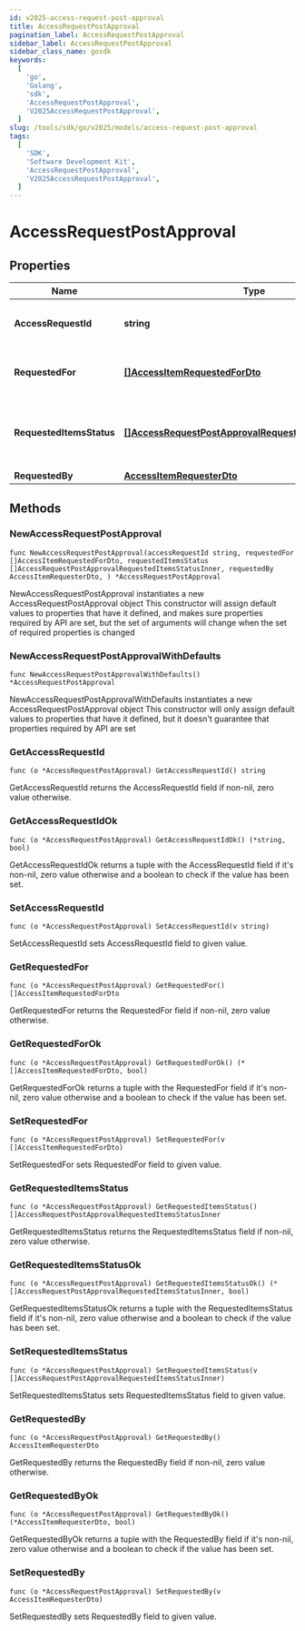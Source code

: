 ```yaml
---
id: v2025-access-request-post-approval
title: AccessRequestPostApproval
pagination_label: AccessRequestPostApproval
sidebar_label: AccessRequestPostApproval
sidebar_class_name: gosdk
keywords:
  [
    'go',
    'Golang',
    'sdk',
    'AccessRequestPostApproval',
    'V2025AccessRequestPostApproval',
  ]
slug: /tools/sdk/go/v2025/models/access-request-post-approval
tags:
  [
    'SDK',
    'Software Development Kit',
    'AccessRequestPostApproval',
    'V2025AccessRequestPostApproval',
  ]
---
```


# AccessRequestPostApproval

## Properties

| Name | Type | Description | Notes |
| --- | --- | --- | --- |
| **AccessRequestId** | **string** | The unique ID of the access request. |
| **RequestedFor** | [**[]AccessItemRequestedForDto**](access-item-requested-for-dto) | Identities access was requested for. |
| **RequestedItemsStatus** | [**[]AccessRequestPostApprovalRequestedItemsStatusInner**](access-request-post-approval-requested-items-status-inner) | Details on the outcome of each access item. |
| **RequestedBy** | [**AccessItemRequesterDto**](access-item-requester-dto) |  |

## Methods

### NewAccessRequestPostApproval

`func NewAccessRequestPostApproval(accessRequestId string, requestedFor []AccessItemRequestedForDto, requestedItemsStatus []AccessRequestPostApprovalRequestedItemsStatusInner, requestedBy AccessItemRequesterDto, ) *AccessRequestPostApproval`

NewAccessRequestPostApproval instantiates a new AccessRequestPostApproval object This constructor will assign default values to properties that have it defined, and makes sure properties required by API are set, but the set of arguments will change when the set of required properties is changed

### NewAccessRequestPostApprovalWithDefaults

`func NewAccessRequestPostApprovalWithDefaults() *AccessRequestPostApproval`

NewAccessRequestPostApprovalWithDefaults instantiates a new AccessRequestPostApproval object This constructor will only assign default values to properties that have it defined, but it doesn't guarantee that properties required by API are set

### GetAccessRequestId

`func (o *AccessRequestPostApproval) GetAccessRequestId() string`

GetAccessRequestId returns the AccessRequestId field if non-nil, zero value otherwise.

### GetAccessRequestIdOk

`func (o *AccessRequestPostApproval) GetAccessRequestIdOk() (*string, bool)`

GetAccessRequestIdOk returns a tuple with the AccessRequestId field if it's non-nil, zero value otherwise and a boolean to check if the value has been set.

### SetAccessRequestId

`func (o *AccessRequestPostApproval) SetAccessRequestId(v string)`

SetAccessRequestId sets AccessRequestId field to given value.

### GetRequestedFor

`func (o *AccessRequestPostApproval) GetRequestedFor() []AccessItemRequestedForDto`

GetRequestedFor returns the RequestedFor field if non-nil, zero value otherwise.

### GetRequestedForOk

`func (o *AccessRequestPostApproval) GetRequestedForOk() (*[]AccessItemRequestedForDto, bool)`

GetRequestedForOk returns a tuple with the RequestedFor field if it's non-nil, zero value otherwise and a boolean to check if the value has been set.

### SetRequestedFor

`func (o *AccessRequestPostApproval) SetRequestedFor(v []AccessItemRequestedForDto)`

SetRequestedFor sets RequestedFor field to given value.

### GetRequestedItemsStatus

`func (o *AccessRequestPostApproval) GetRequestedItemsStatus() []AccessRequestPostApprovalRequestedItemsStatusInner`

GetRequestedItemsStatus returns the RequestedItemsStatus field if non-nil, zero value otherwise.

### GetRequestedItemsStatusOk

`func (o *AccessRequestPostApproval) GetRequestedItemsStatusOk() (*[]AccessRequestPostApprovalRequestedItemsStatusInner, bool)`

GetRequestedItemsStatusOk returns a tuple with the RequestedItemsStatus field if it's non-nil, zero value otherwise and a boolean to check if the value has been set.

### SetRequestedItemsStatus

`func (o *AccessRequestPostApproval) SetRequestedItemsStatus(v []AccessRequestPostApprovalRequestedItemsStatusInner)`

SetRequestedItemsStatus sets RequestedItemsStatus field to given value.

### GetRequestedBy

`func (o *AccessRequestPostApproval) GetRequestedBy() AccessItemRequesterDto`

GetRequestedBy returns the RequestedBy field if non-nil, zero value otherwise.

### GetRequestedByOk

`func (o *AccessRequestPostApproval) GetRequestedByOk() (*AccessItemRequesterDto, bool)`

GetRequestedByOk returns a tuple with the RequestedBy field if it's non-nil, zero value otherwise and a boolean to check if the value has been set.

### SetRequestedBy

`func (o *AccessRequestPostApproval) SetRequestedBy(v AccessItemRequesterDto)`

SetRequestedBy sets RequestedBy field to given value.
